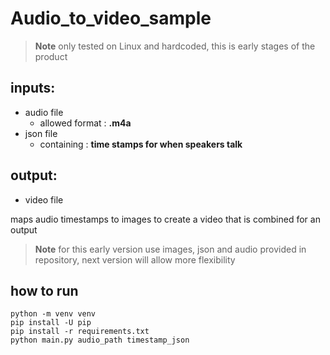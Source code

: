 # Audio_to_video_sample

>**Note**
>only tested on Linux and hardcoded, this is early stages of the product

## inputs: 
- audio file
   - allowed format : **.m4a**
- json file
   - containing : **time stamps for when speakers talk**

## output: 
- video file

maps audio timestamps to images to create a video that is combined for an output

>**Note**
>for this early version use images, json and audio provided in repository, next version will allow more flexibility 

## how to run
```
python -m venv venv
pip install -U pip
pip install -r requirements.txt
python main.py audio_path timestamp_json
```

